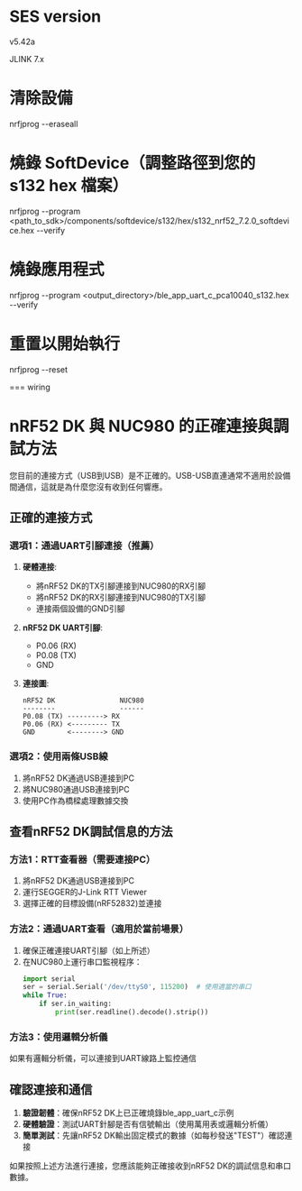 # SES version
v5.42a

JLINK 7.x

# 清除設備
nrfjprog --eraseall

# 燒錄 SoftDevice（調整路徑到您的 s132 hex 檔案）
nrfjprog --program <path_to_sdk>/components/softdevice/s132/hex/s132_nrf52_7.2.0_softdevice.hex --verify

# 燒錄應用程式
nrfjprog --program <output_directory>/ble_app_uart_c_pca10040_s132.hex --verify

# 重置以開始執行
nrfjprog --reset



=== wiring

# nRF52 DK 與 NUC980 的正確連接與調試方法

您目前的連接方式（USB到USB）是不正確的。USB-USB直連通常不適用於設備間通信，這就是為什麼您沒有收到任何響應。

## 正確的連接方式

### 選項1：通過UART引腳連接（推薦）
1. **硬體連接**:
   - 將nRF52 DK的TX引腳連接到NUC980的RX引腳
   - 將nRF52 DK的RX引腳連接到NUC980的TX引腳
   - 連接兩個設備的GND引腳

2. **nRF52 DK UART引腳**:
   - P0.06 (RX)
   - P0.08 (TX)
   - GND

3. **連接圖**:
   ```
   nRF52 DK                NUC980
   --------                ------
   P0.08 (TX) ---------> RX
   P0.06 (RX) <--------- TX
   GND        <--------> GND
   ```

### 選項2：使用兩條USB線
1. 將nRF52 DK通過USB連接到PC
2. 將NUC980通過USB連接到PC
3. 使用PC作為橋樑處理數據交換

## 查看nRF52 DK調試信息的方法

### 方法1：RTT查看器（需要連接PC）
1. 將nRF52 DK通過USB連接到PC
2. 運行SEGGER的J-Link RTT Viewer
3. 選擇正確的目標設備(nRF52832)並連接

### 方法2：通過UART查看（適用於當前場景）
1. 確保正確連接UART引腳（如上所述）
2. 在NUC980上運行串口監視程序：
   ```python
   import serial
   ser = serial.Serial('/dev/ttyS0', 115200)  # 使用適當的串口
   while True:
       if ser.in_waiting:
           print(ser.readline().decode().strip())
   ```

### 方法3：使用邏輯分析儀
如果有邏輯分析儀，可以連接到UART線路上監控通信

## 確認連接和通信

1. **驗證韌體**：確保nRF52 DK上已正確燒錄ble_app_uart_c示例
2. **硬體驗證**：測試UART針腳是否有信號輸出（使用萬用表或邏輯分析儀）
3. **簡單測試**：先讓nRF52 DK輸出固定模式的數據（如每秒發送"TEST"）確認連接

如果按照上述方法進行連接，您應該能夠正確接收到nRF52 DK的調試信息和串口數據。